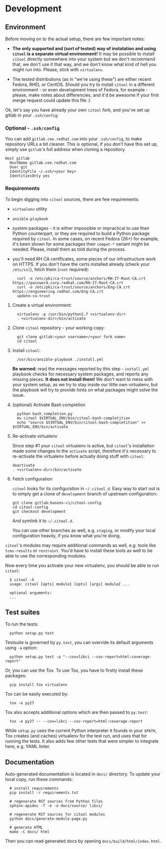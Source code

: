 # Development


## Environment

Before moving on to the actual setup, there are few important notes:

* **The only supported and (sort of tested) way of instalation and using `citool` is a separate virtual environment!** It may be possible to install `citool` directly somewhere into your system but we don't recommend that, we don't use it that way, and we don't know what kind of hell you might run into. Please, stick with `virtualenv`.

* The tested distributions (as in "we're using these") are either recent Fedora, RHEL or CentOS. Should you try to install `citool` in a different environment - or even development trees of Fedora, for example - please, make notes about differencies, and it'd be awesome if your first merge request could update this file :)


Ok, let's say you have already your own `citool` fork, and you've set up gitlab in your `.ssh/config`:

### Optional - `.ssh/config`

You can add `gitlab.cee.redhat.com` into your `.ssh/config`, to make repository URLs a bit cleaner. This is optional,
if you don't have this set up, simply use `gitlab`'s full address when cloning a repository.

```
Host gitlab
  HostName gitlab.cee.redhat.com
  User git
  IdentityFile ~/.ssh/<your key>
  IdentitiesOnly yes
```

### Requirements

To begin digging into `citool` sources, there are few requirements:

  - `virtualenv` utility

  - `ansible-playbook`

  - system packages - it is either impossible or impractical to use their Python counterpart, or they are required to
    build a Python package required by `citool`. In some cases, on recent Fedora (26+) for example, it's been shown
    for some packages their `compat-*` variant might be needed. Please, install them as told during the process.

  - you'll need RH CA certificates, some pieces of our infrastructure work on HTTPS. If you don't have the certs
    installed already (check your `/etc/ssl`), fetch them (`root` required):

    ```
      curl -o /etc/pki/ca-trust/source/anchors/RH-IT-Root-CA.crt https://password.corp.redhat.com/RH-IT-Root-CA.crt
      curl -o /etc/pki/ca-trust/source/anchors/Eng-CA.crt https://engineering.redhat.com/Eng-CA.crt
      update-ca-trust
    ```

1. Create a virtual environment:
   ```
     virtualenv -p /usr/bin/python2.7 <virtualenv-dir>
     . <virtualenv-dir>/bin/activate
   ```

2. Clone `citool` repository - your working copy:
   ```
     git clone gitlab:<your username>/<your fork name>
     cd citool
   ```

3. Install `citool`:
   ```
     /usr/bin/ansible-playbook ./install.yml
   ```

   **Be warned:** read the messages reported by this step - `install.yml` playbook checks for necessary system packages, and reports any missing pieces. **It does not install them!** We don't want to mess with your system setup, as we try to stay inside our little own virtualenv, but the playbook will try to provide hints on what packages might solve the issue.

4. (optional) Activate Bash completion
   ```
     python bash_completion.py
     mv citool $VIRTUAL_ENV/bin/citool-bash-completition
     echo "source $VIRTUAL_ENV/bin/citool-bash-completition" >> $VIRTUAL_ENV/bin/activate
   ```

5. Re-activate virtualenv

   Since step #1 your `citool` virtualenv is active, but `citool`'s installation made some changes to the `activate`
   script, therefore it's necessary to re-activate the virtualenv before actually doing stuff with `citool`:

   ```
   deactivate
   . <virtualenv-dir>/bin/activate
   ```

6. Fetch configuration

   `citool` looks for its configuration in `~/.citool.d`. Easy way to start out is to simply get a clone of `development` branch of upstream configuration:

   ```
   git clone gitlab:baseos-ci/citool-config
   cd citool-config
   git checkout development
   ```

   And symlink it to `~/.citool.d`.

   You can use other branches as well, e.g. `staging`, or modify your local configuration heavily, if you know what you're doing.


`citool`'s modules may require additional commands as well, e.g. tools like `tcms-results` or `restraint`. You'd have
to install these tools as well to be able to use the corresponding modules.

Now every time you activate your new virtualenv, you should be able to run `citool`:

```
  $ citool -h
  usage: citool [opts] module1 [opts] [args] module2 ...

  optional arguments:
  ...

```


## Test suites

To run the tests:

```
  python setup.py test
```

Testsuite is governed by `py.test`, you can override its default arguments using `-a` option:

```
  python setup.py test -a "--cov=libci --cov-report=html:coverage-report"
```

Or, you can use the Tox. To use Tox, you have to firstly install these packages:

```
  pip install tox virtualenv
```

Tox can be easily executed by:

```
  tox -e py27
```

Tox also accepts additional options which are then passed to `py.test`:

```
  tox -e py27 -- --cov=libci --cov-report=html:coverage-report
```


While `setup.py` uses the current Python interpreter it founds in your `$PATH`, Tox creates (and caches) virtualenv
for the test run, and uses that for running the tests. It also adds few other tests that were simpler to integrate
here, e.g. YAML linter.


## Documentation

Auto-generated documentation is located in `docs/` directory. To update your local copy, run these commands:

```
  # install requirements
  pip install -r requirements.txt

  # regenerate RST sources from Python files
  sphinx-apidoc -T -e -o docs/source/ libci/

  # regenerate RST sources for citool modules
  python docs/generate-module-page.py

  # generate HTML
  make -C docs/ html
```

Then you can read generated docs by opening `docs/build/html/index.html`.

